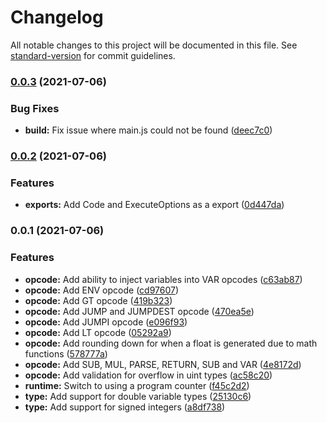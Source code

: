 # Changelog

All notable changes to this project will be documented in this file. See [standard-version](https://github.com/conventional-changelog/standard-version) for commit guidelines.

### [0.0.3](https://github.com/fluxprotocol/oracle-vm/compare/v0.0.2...v0.0.3) (2021-07-06)


### Bug Fixes

* **build:** Fix issue where main.js could not be found ([deec7c0](https://github.com/fluxprotocol/oracle-vm/commit/deec7c076e8bd3e0a27b04ea178935957fa3cedc))

### [0.0.2](https://github.com/fluxprotocol/oracle-vm/compare/v0.0.1...v0.0.2) (2021-07-06)


### Features

* **exports:** Add Code and ExecuteOptions as a export ([0d447da](https://github.com/fluxprotocol/oracle-vm/commit/0d447da7ed15020ea5a3930b107836b85744af58))

### 0.0.1 (2021-07-06)


### Features

* **opcode:** Add ability to inject variables into VAR opcodes ([c63ab87](https://github.com/fluxprotocol/oracle-vm/commit/c63ab8799c662f5aa7d90a5a3c73b1042f5e77f6))
* **opcode:** Add ENV opcode ([cd97607](https://github.com/fluxprotocol/oracle-vm/commit/cd976070d7472fb7f38700a3eeb7d28d795ee8ae))
* **opcode:** Add GT opcode ([419b323](https://github.com/fluxprotocol/oracle-vm/commit/419b323154770dfdd1c5f817f3c6d2cd17a755d7))
* **opcode:** Add JUMP and JUMPDEST opcode ([470ea5e](https://github.com/fluxprotocol/oracle-vm/commit/470ea5ed9ea2fc178c58800ac1db404f3ad0fa48))
* **opcode:** Add JUMPI opcode ([e096f93](https://github.com/fluxprotocol/oracle-vm/commit/e096f937b359a0b461be5cbf6c80c9ff4fb38863))
* **opcode:** Add LT opcode ([05292a9](https://github.com/fluxprotocol/oracle-vm/commit/05292a9d6e637a316e270bbffe583994fe42da31))
* **opcode:** Add rounding down for when a float is generated due to math functions ([578777a](https://github.com/fluxprotocol/oracle-vm/commit/578777ad2728415f349c3732760eaee46a2ed94a))
* **opcode:** Add SUB, MUL, PARSE, RETURN, SUB and VAR ([4e8172d](https://github.com/fluxprotocol/oracle-vm/commit/4e8172d5571f6c46b9f4b3eac0a18f5fe82ce769))
* **opcode:** Add validation for overflow in uint types ([ac58c20](https://github.com/fluxprotocol/oracle-vm/commit/ac58c20f6f1af611af8ad29c1ce4ce5bf5f10555))
* **runtime:** Switch to using a program counter ([f45c2d2](https://github.com/fluxprotocol/oracle-vm/commit/f45c2d22b16dd76cdd39b8dd57594d5c1c04d997))
* **type:** Add support for double variable types ([25130c6](https://github.com/fluxprotocol/oracle-vm/commit/25130c6848cb66a31d11577cb38534116931c74d))
* **type:** Add support for signed integers ([a8df738](https://github.com/fluxprotocol/oracle-vm/commit/a8df7387846b477ca7195a9f34db03294ebecdf7))
